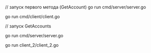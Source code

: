 // запуск первого метода (GetAccount)
go run cmd/server/server.go

go run cmd/client/client.go


// запуск GetAccounts

go run cmd/server/server.go

go run client_2/client_2.go
